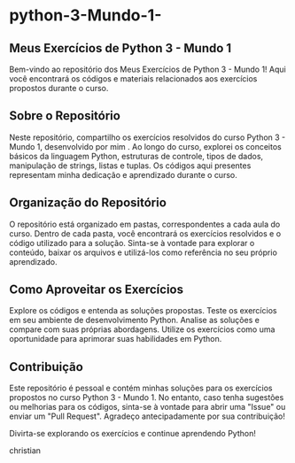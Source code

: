 # python-3-Mundo-1-
## Meus Exercícios de Python 3 - Mundo 1
Bem-vindo ao repositório dos Meus Exercícios de Python 3 - Mundo 1! Aqui você encontrará os códigos e materiais relacionados aos exercícios propostos durante o curso.

## Sobre o Repositório
Neste repositório, compartilho os exercícios resolvidos do curso Python 3 - Mundo 1, desenvolvido por mim . Ao longo do curso, explorei os conceitos básicos da linguagem Python, estruturas de controle, tipos de dados, manipulação de strings, listas e tuplas. Os códigos aqui presentes representam minha dedicação e aprendizado durante o curso.

## Organização do Repositório
O repositório está organizado em pastas, correspondentes a cada aula do curso. Dentro de cada pasta, você encontrará os exercícios resolvidos e o código utilizado para a solução. Sinta-se à vontade para explorar o conteúdo, baixar os arquivos e utilizá-los como referência no seu próprio aprendizado.

## Como Aproveitar os Exercícios
Explore os códigos e entenda as soluções propostas.
Teste os exercícios em seu ambiente de desenvolvimento Python.
Analise as soluções e compare com suas próprias abordagens.
Utilize os exercícios como uma oportunidade para aprimorar suas habilidades em Python.

## Contribuição
Este repositório é pessoal e contém minhas soluções para os exercícios propostos no curso Python 3 - Mundo 1. No entanto, caso tenha sugestões ou melhorias para os códigos, sinta-se à vontade para abrir uma "Issue" ou enviar um "Pull Request". Agradeço antecipadamente por sua contribuição!

Divirta-se explorando os exercícios e continue aprendendo Python!

christian
